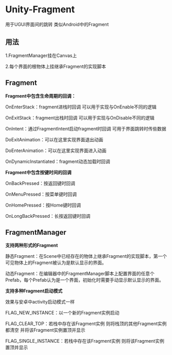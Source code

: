 # Unity-Fragment
用于UGUI界面间的跳转 类似Android中的Fragment

## 用法
1.FragmentManager挂在Canvas上

2.每个界面的根物体上挂继承Fragment的实现脚本

## Fragment
**Fragment中包含生命周期的回调：**

OnEnterStack：fragment进栈时回调 可以用于实现与OnEnable不同的逻辑

OnExitStack：fragment出栈时回调 可以用于实现与OnDisable不同的逻辑

OnIntent：通过FragmentIntent启动fragment时回调 可用于界面跳转时传些数据

DoExitAnimation：可以在这里实现界面退出动画

DoEnterAnimation：可以在这里实现界面进入动画

OnDynamicInstantiated：fragment动态加载时回调




**Fragment中包含按键时间的回调**

OnBackPressed：按返回键时回调

OnMenuPressed：按菜单键时回调

OnHomePressed：按Home键时回调

OnLongBackPressed：长按返回键时回调

## FragmentManager

**支持两种形式的Fragment**

静态Fragment：在Scene中已经存在的物体上继承Fragment的实现脚本，第一个可见物体上的Fragment被认为是默认显示的界面。

动态Fragment：在编辑器中的FragmentManager脚本上配置界面的任意个Prefab，每个Prefab认为是一个界面，初始化时需要手动显示默认显示的界面。




**支持多种Fragment启动模式**

效果与安卓中activity启动模式一样

FLAG_NEW_INSTANCE：以一个新的Fragment实例启动

FLAG_CLEAR_TOP：若栈中存在该Fragment实例 则将栈顶的其他Fragment实例都清空 并将该Fragment实例置顶并显示

FLAG_SINGLE_INSTANCE：若栈中存在该Fragment实例 则将该Fragment实例置顶并显示


